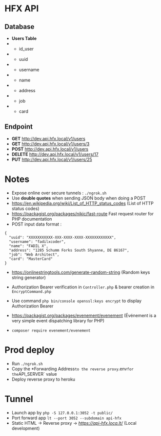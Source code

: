 # HFX API

## Database

- **Users Table**
- - id_user
- - uuid
- - username
- - name
- - address
- - job
- - card

## Endpoint

- **GET** http://dev.api.hfx.local/v1/users
- **GET** http://dev.api.hfx.local/v1/users/3
- **POST** http://dev.api.hfx.local/v1/users
- **DELETE** http://dev.api.hfx.local/v1/users/17
- **PUT** http://dev.api.hfx.local/v1/users/25

# Notes

- Expose online over secure tunnels : `./ngrok.sh`
- Use **double quotes** when sending JSON body when doing a POST
- https://en.wikipedia.org/wiki/List_of_HTTP_status_codes (List of HTTP status codes)
- https://packagist.org/packages/nikic/fast-route Fast request router for PHP documentation
- POST input data format :
```
{
  "uuid": "XXXXXXXXXXX-XXX-XXXX-XXXX-XXXXXXXXXXXX",
  "username": "fadilxcoder",
  "name": "FADIL X",
  "address": "1285 Schumm Forks South Shyanne, DE 86167",
  "job": "Web Architect",
  "card": "MasterCard"
}
```
- https://onlinestringtools.com/generate-random-string (Random keys string generator)
- Authorization Bearer verification in `Controller.php` & bearer creation in `EncryptCommand.php`
- Use command `php bin/console openssl:keys encrypt` to display Authorization Bearer

- https://packagist.org/packages/evenement/evenement (Événement is a very simple event dispatching library for PHP)
- `composer require evenement/evenement`

# Prod deploy

- Run `./ngrok.sh`
- Copy the *Forwarding Address` to the reverse proxy `.env` for the `API_SERVER` value
- Deploy reverse proxy to heroku

# Tunnel 

- Launch app by `php -S 127.0.0.1:3052 -t public/`
- Port forward app `lt --port 3052 --subdomain api-hfx`
- Static HTML -> Reverse proxy -> *https://api-hfx.loca.lt/* (Local development)